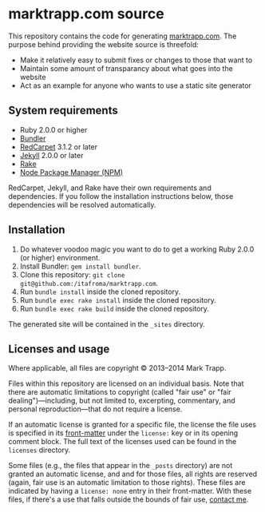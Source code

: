# marktrapp.com source

This repository contains the code for generating [marktrapp.com][1]. The purpose behind providing the website source is threefold:

* Make it relatively easy to submit fixes or changes to those that want to
* Maintain some amount of transparancy about what goes into the website
* Act as an example for anyone who wants to use a static site generator

## System requirements

* Ruby 2.0.0 or higher
* [Bundler][2]
* [RedCarpet][3] 3.1.2 or later
* [Jekyll][4] 2.0.0 or later
* [Rake][5]
* [Node Package Manager (NPM)][6]

RedCarpet, Jekyll, and Rake have their own requirements and dependencies. If you follow the installation instructions below, those dependencies will be resolved automatically.

## Installation

1. Do whatever voodoo magic you want to do to get a working Ruby 2.0.0 (or higher) environment.
2. Install Bundler: `gem install bundler`.
3. Clone this repository: `git clone git@github.com:/itafroma/marktrapp.com`.
4. Run `bundle install` inside the cloned repository.
5. Run `bundle exec rake install` inside the cloned repository.
6. Run `bundle exec rake build` inside the cloned repository.

The generated site will be contained in the `_sites` directory.

## Licenses and usage

Where applicable, all files are copyright © 2013–2014 Mark Trapp.

Files within this repository are licensed on an individual basis. Note that there are automatic limitations to copyright (called "fair use" or "fair dealing")—including, but not limited to, excerpting, commentary, and personal reproduction—that do not require a license.

If an automatic license is granted for a specific file, the license the file uses is specified in its [front-matter][7] under the `license:` key or in its opening comment block. The full text of the licenses used can be found in the `licenses` directory.

Some files (e.g., the files that appear in the `_posts` directory) are not granted an automatic license, and and for those files, all rights are reserved (again, fair use is an automatic limitation to those rights). These files are indicated by having a `license: none` entry in their front-matter. With these files, if there's a use that falls outside the bounds of fair use, [contact me][8].

[1]: http://marktrapp.com "Mark Trapp’s website"
[2]: http://bundler.io "Bundler website"
[3]: https://github.com/vmg/redcarpet "RedCarpet repository"
[4]: https://github.com/jekyll/jekyll "Jekyll repository"
[5]: http://rake.rubyforge.org "RAKE - Ruby Make"
[6]: http://npmjs.org "NPM website"
[7]: http://jekyllrb.com/docs/frontmatter/ "Jekyll: Front-matter"
[8]: http://marktrapp.com/contact "Contact Mark Trapp"
